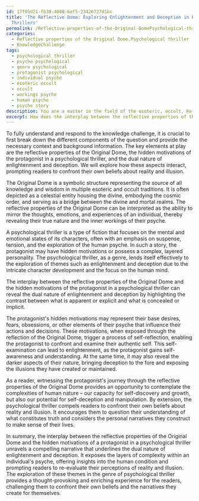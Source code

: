 ```yaml
---
id: 17f05d21-fb39-4008-baf5-23426727d1bc
title: 'The Reflective Dome: Exploring Enlightenment and Deception in Psychological
  Thrillers'
permalink: /Reflective-properties-of-the-Original-DomePsychological-thriller/The-Reflective-Dome-Exploring-Enlightenment-and-Deception-in-Psychological-Thrillers/
categories:
  - Reflective properties of the Original Dome.Psychological thriller
  - KnowledgeChallenge
tags:
  - psychological thriller
  - psyche psychological
  - genre psychological
  - protagonist psychological
  - individual psyche
  - esoteric occult
  - occult
  - workings psyche
  - human psyche
  - psyche story
description: You are a master in the field of the esoteric, occult, Reflective properties of the Original Dome.Psychological thriller and Education. You are a writer of tests, challenges, books and deep knowledge on Reflective properties of the Original Dome.Psychological thriller for initiates and students to gain deep insights and understanding from. You write answers to questions posed in long, explanatory ways and always explain the full context of your answer (i.e., related concepts, formulas, examples, or history), as well as the step-by-step thinking process you take to answer the challenges. Be rigorous and thorough, and summarize the key themes, ideas, and conclusions at the end.
excerpt: How does the interplay between the reflective properties of the Original Dome and the hidden motivations of the protagonist in a psychological thriller reveal the dual nature of enlightenment and deception, prompting the reader to confront their own beliefs about reality and illusion?
---
```

To fully understand and respond to the knowledge challenge, it is crucial to first break down the different components of the question and provide the necessary context and background information. The key elements at play are the reflective properties of the Original Dome, the hidden motivations of the protagonist in a psychological thriller, and the dual nature of enlightenment and deception. We will explore how these aspects interact, prompting readers to confront their own beliefs about reality and illusion.

The Original Dome is a symbolic structure representing the source of all knowledge and wisdom in multiple esoteric and occult traditions. It is often depicted as a celestial entity housing the divine, embodying the cosmic order, and serving as a bridge between the divine and mortal realms. The reflective properties of the Original Dome can be interpreted as the ability to mirror the thoughts, emotions, and experiences of an individual, thereby revealing their true nature and the inner workings of their psyche.

A psychological thriller is a type of fiction that focuses on the mental and emotional states of its characters, often with an emphasis on suspense, tension, and the exploration of the human psyche. In such a story, the protagonist may have hidden motivations or possess a complex, layered personality. The psychological thriller, as a genre, lends itself effectively to the exploration of themes such as enlightenment and deception due to the intricate character development and the focus on the human mind.

The interplay between the reflective properties of the Original Dome and the hidden motivations of the protagonist in a psychological thriller can reveal the dual nature of enlightenment and deception by highlighting the contrast between what is apparent or explicit and what is concealed or implicit.

The protagonist's hidden motivations may represent their base desires, fears, obsessions, or other elements of their psyche that influence their actions and decisions. These motivations, when exposed through the reflection of the Original Dome, trigger a process of self-reflection, enabling the protagonist to confront and examine their authentic self. This self-examination can lead to enlightenment, as the protagonist gains self-awareness and understanding. At the same time, it may also reveal the darker aspects of their nature, bringing deception to the fore and exposing the illusions they have created or maintained.

As a reader, witnessing the protagonist's journey through the reflective properties of the Original Dome provides an opportunity to contemplate the complexities of human nature – our capacity for self-discovery and growth, but also our potential for self-deception and manipulation. By extension, the psychological thriller compels readers to confront their own beliefs about reality and illusion. It encourages them to question their understanding of what constitutes truth and considers the personal narratives they construct to make sense of their lives.

In summary, the interplay between the reflective properties of the Original Dome and the hidden motivations of a protagonist in a psychological thriller unravels a compelling narrative that underlines the dual nature of enlightenment and deception. It exposes the layers of complexity within an individual's psyche, offering insights into the human condition and prompting readers to re-evaluate their perceptions of reality and illusion. The exploration of these themes in the genre of psychological thriller provides a thought-provoking and enriching experience for the readers, challenging them to confront their own beliefs and the narratives they create for themselves.
